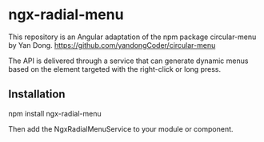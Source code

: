 # ngx-radial-menu

This repository is an Angular adaptation of the npm package circular-menu by Yan Dong.
https://github.com/yandongCoder/circular-menu

The API is delivered through a service that can generate dynamic menus based on the element targeted with the right-click or long press. 

## Installation 

npm install ngx-radial-menu

Then add the NgxRadialMenuService to your module or component. 


